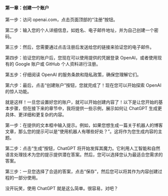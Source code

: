#### 第一章：创建一个账户

第一步：访问 openai.com，点击页面顶部的“注册”按钮。

第二步：输入您的个人详细信息，如姓名、电子邮件地址，并为自己创建一个密码。

第三步：然后，您需要通过点击注册后发送给您的链接来验证您的电子邮件。

第四步：验证您的账户后，您现在可以使用提供的凭据登录 OpenAI，或者使用现有的 Google 账户或 GitHub 个人资料进行注册。

第五步：仔细阅读 OpenAI 的服务条款和隐私政策，确保您理解它们。

第六步：最后，点击“创建账户”按钮，您就完成了！现在您可以开始探索 OpenAI 的惊人功能。

就是这样！一旦您设置好您的账户，就可以开始创建内容了！以下是让您开始的基本步骤，但在接下来的章节中，我将提供一些示例，展示如何让 ChatGPT 生成更具体、更详细和更复杂的内容。

第一步：在提供的文本框中输入提示。例如，如果您想生成一篇关于机器人的博客文章，那么您的提示可以是“使用机器人有哪些好处？”。这将作为您生成内容的主题。

第二步：点击“生成”按钮，ChatGPT 将开始发挥其魔力。它利用人工智能和自然语言处理技术为您的提示提供潜在答案。然后，您可以选择您认为最适合您需求的答案。

第三步：一旦您选择了合适的答案，点击“保存”，然后您可以将其作为内容创建过程的一部分使用。

没开玩笑，使用 ChatGPT 就是这么简单。很容易，对吧？
